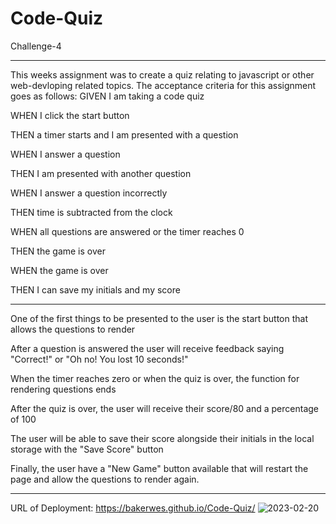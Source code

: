 # Code-Quiz

Challenge-4

***

This weeks assignment was to create a quiz relating to javascript or other web-devloping related topics. The acceptance criteria for this assignment goes as follows:
GIVEN I am taking a code quiz

WHEN I click the start button

THEN a timer starts and I am presented with a question

WHEN I answer a question

THEN I am presented with another question

WHEN I answer a question incorrectly

THEN time is subtracted from the clock

WHEN all questions are answered or the timer reaches 0

THEN the game is over

WHEN the game is over

THEN I can save my initials and my score

***

One of the first things to be presented to the user is the start button that allows the questions to render

After a question is answered the user will receive feedback saying "Correct!" or "Oh no! You lost 10 seconds!"

When the timer reaches zero or when the quiz is over, the function for rendering questions ends

After the quiz is over, the user will receive their score/80 and a percentage of 100

The user will be able to save their score alongside their initials in the local storage with the "Save Score" button

Finally, the user have a "New Game" button available that will restart the page and allow the questions to render again. 

***
URL of Deployment: https://bakerwes.github.io/Code-Quiz/
![2023-02-20](https://user-images.githubusercontent.com/122948418/220206390-2970a9ea-c214-429e-bc00-2cd9611fb1c1.png)
